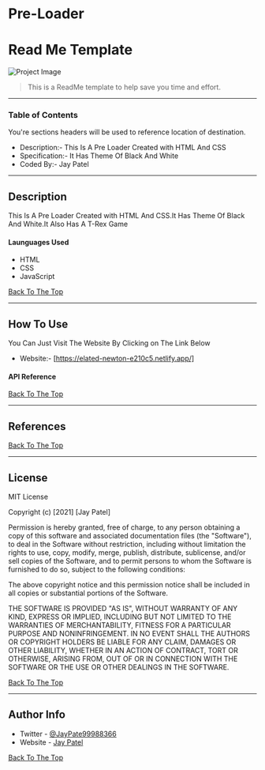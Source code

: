 # Pre-Loader
# Read Me Template

![Project Image](https://i.ibb.co/GPpQJ2c/trex.png)

> This is a ReadMe template to help save you time and effort.

---

### Table of Contents
You're sections headers will be used to reference location of destination.

-  Description:- This Is A Pre Loader Created with HTML And CSS
-  Specification:- It Has Theme Of Black And White
-  Coded By:- Jay Patel 


---
## Description

This Is A Pre Loader Created with HTML And CSS.It Has Theme Of Black And White.It Also Has A T-Rex Game

#### Launguages Used

- HTML
- CSS
- JavaScript

[Back To The Top](#read-me-template)

---

## How To Use



You Can Just Visit The Website By Clicking on The Link Below

- Website:- [https://elated-newton-e210c5.netlify.app/]


#### API Reference


[Back To The Top](#read-me-template)

---

## References
[Back To The Top](#read-me-template)

---

## License

MIT License

Copyright (c) [2021] [Jay Patel]

Permission is hereby granted, free of charge, to any person obtaining a copy
of this software and associated documentation files (the "Software"), to deal
in the Software without restriction, including without limitation the rights
to use, copy, modify, merge, publish, distribute, sublicense, and/or sell
copies of the Software, and to permit persons to whom the Software is
furnished to do so, subject to the following conditions:

The above copyright notice and this permission notice shall be included in all
copies or substantial portions of the Software.

THE SOFTWARE IS PROVIDED "AS IS", WITHOUT WARRANTY OF ANY KIND, EXPRESS OR
IMPLIED, INCLUDING BUT NOT LIMITED TO THE WARRANTIES OF MERCHANTABILITY,
FITNESS FOR A PARTICULAR PURPOSE AND NONINFRINGEMENT. IN NO EVENT SHALL THE
AUTHORS OR COPYRIGHT HOLDERS BE LIABLE FOR ANY CLAIM, DAMAGES OR OTHER
LIABILITY, WHETHER IN AN ACTION OF CONTRACT, TORT OR OTHERWISE, ARISING FROM,
OUT OF OR IN CONNECTION WITH THE SOFTWARE OR THE USE OR OTHER DEALINGS IN THE
SOFTWARE.

[Back To The Top](#read-me-template)

---

## Author Info

- Twitter - [@JayPate99988366](https://twitter.com/JayPate99988366)
- Website - [Jay Patel](https://jovial-sinoussi-e37e35.netlify.app/)

[Back To The Top](#read-me-template)
